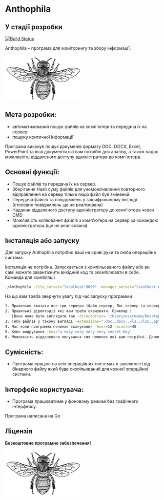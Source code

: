 # Anthophila
## У стадії розробки

[![Build Status](https://travis-ci.org/joemccann/dillinger.svg?branch=master)](https://github.com/rifatismailov/Anthophila)

Anthophila – програма для моніторингу та збору інформації.

![Logo](https://github.com/rifatismailov/Anthophila/blob/master/Anthophila.gif)


## Мета розробки:

- автоматизований пошук файлів на комп'ютері та передача їх на сервер
- пошуку критичної інформації


Програма виконує пошук докуменів формату DOC, DOCX, Excel, PowerPoint та інші документи які вам потрібні для аналізу, а також надає можливість віддаленого доступу адміністратора до комп'ютера.


## Основні функції:

- Пошук файлів та передача їх на сервер.
- Зберігання Hash суму файлів для унеможливлення повторного відправлення на сервер тільки якщо файл був змінений. 
- Передача файлів та повідомлень у зашифрованому вигляді (стосовно повідомлень ще не реалізована)
- Надання віддаленого доступу адміністратору до комп'ютера через CMD
- Можливість копіювання файлів з комп'ютера на сервер за командою адміністратора.(ще не реалізована)


## Інсталяція або запуску

Для запуску Anthophila потрібно ваші не криві руки та люба операційна система.

Інсталяція не потрібна. Запускається з компільованого файлу або ви самі можете завантажити вихідний код та зкомпілювати в себе.
Команда для компіляції
```sh
./Anthophila -file_server="localhost:9090" -manager_server="localhost:8080" -log_server="localhost:7070" -directories="?" -extensions=".doc,.docx,.xls,.xlsx,.ppt,.pptx" -hour=12 -minute=45 -key="a very very very very secret key" -log_file_status=true -log_manager_status=true
```

На що вам треба звернути увагу під час запуску программи
  
```sh
1. Правильно вказати все три сервера (Файл сервер, Лог сервер та сервер керування)
2. Правильні діректорії які вам треба сканувати. Приклад :
   [Вона може бути виглядати так -directories= "/Users/username/Desktop/,/Users/username/Documents/, /Users/username/Downloads/"
3. Типи файлів у такому вигляді -extensions=".doc,.docx,.xls,.xlsx,.ppt,.pptx"
4. Час коли программа починає сканування -hour=12 -minute=45
5. Ключ шифрування -key="a very very very very secret key"
6. Можливість віддаленого логування тих помилок які вам потрібні. Допомогає коли програма запушена на машині і дає можливість збору логів помилок для подальшого їх виришення. 

```

## Сумісність:

- Програма працює на всіх операційних системах в залежності від бінарного файлу який буде скопільований для кожної оперційної системи.

## Інтерфейс користувача:

- Програма працюватиме у фоновому режимі без графічного інтерфейсу.

Програма написана на Go



## Ліцензія

**Безкоштовне програмне забезпечення!**



![Logo](https://github.com/rifatismailov/Anthophila/blob/master/Anthophila.gif)